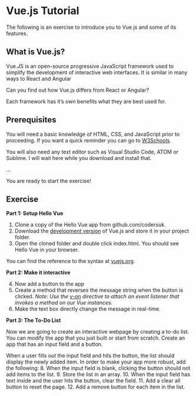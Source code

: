 # Vue.js Tutorial

The following is an exercise to introduce you to Vue.js and some of its features.

## What is Vue.js?


Vue.JS is an open-source progressive JavaScript framework used to simplify the development of interactive web interfaces. It is similar in many ways to React and Angular

Can you find out how Vue.js differs from React or Angular?

Each framework has it’s own benefits what they are best used for.

## Prerequisites

You will need a basic knowledge of HTML, CSS, and JavaScript prior to proceeding. If you want a quick reminder you can go to [W3Schools](https://www.w3schools.com/).

You will also need any text editor such as Visual Studio Code, ATOM or Sublime. I will wait here while you download and install that.

...

You are ready to start the exercise!

## Exercise

**Part 1: Setup Hello Vue**

1. Clone a copy of the Hello Vue app from github.com/codersuk.
2. Download the [development version](https://vuejs.org/js/vue.js) of Vue.js and store it in your project folder.
3. Open the cloned folder and double click index.html. You should see Hello Vue in your browser.

You can find the reference to the syntax at [vuejs.org](https://vuejs.org/v2/guide/syntax.html).

**Part 2: Make it interactive**

4. Now add a button to the app
5. Create a method that reverses the message string when the button is clicked. 
   *Note: Use the [v-on](https://vuejs.org/v2/guide/events.html#Method-Event-Handlers) directive to attach an event listener that invokes a method on our Vue instances.*
6. Make the text box directly change the message in real-time.

**Part 3: The To-Do List**

Now we are going to create an interactive webpage by creating a to-do list. You can modify the app that you just built or start from scratch. 
Create an app that has an input field and a button. 

When a user fills out the input field and hits the button, the list should display the newly added item. 
In order to make your app more robust, add the following:
8. When the input field is blank, clicking the button should not add items to the list.
9. Store the list in an array.
10. When the input field has text inside and the user hits the button, clear the field.
11. Add a clear all button to reset the page.
12. Add a remove button for each item in the list.


